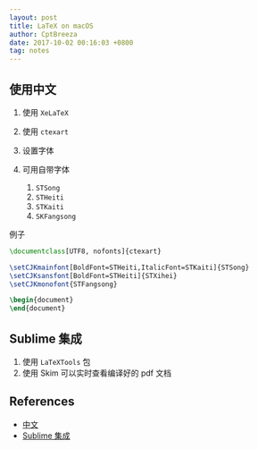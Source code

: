 ```yaml
---
layout: post
title: LaTeX on macOS
author: CptBreeza
date: 2017-10-02 00:16:03 +0800
tag: notes
---
```


## 使用中文

1. 使用 `XeLaTeX`
2. 使用 `ctexart`
3. 设置字体

4. 可用自带字体
   1. `STSong`
   2. `STHeiti`
   3. `STKaiti`
   4. `SKFangsong`

例子

```latex
\documentclass[UTF8, nofonts]{ctexart}

\setCJKmainfont[BoldFont=STHeiti,ItalicFont=STKaiti]{STSong}
\setCJKsansfont[BoldFont=STHeiti]{STXihei}
\setCJKmonofont{STFangsong}

\begin{document}
\end{document}
```

## Sublime 集成

1. 使用 `LaTeXTools` 包
2. 使用 Skim 可以实时查看编译好的 pdf 文档

## References

- [中文](http://leungwensen.github.io/blog/2015/fixing-latex-in-mac.html)
- [Sublime 集成](http://zhihu.com/question/23918126/answer/29977055)
